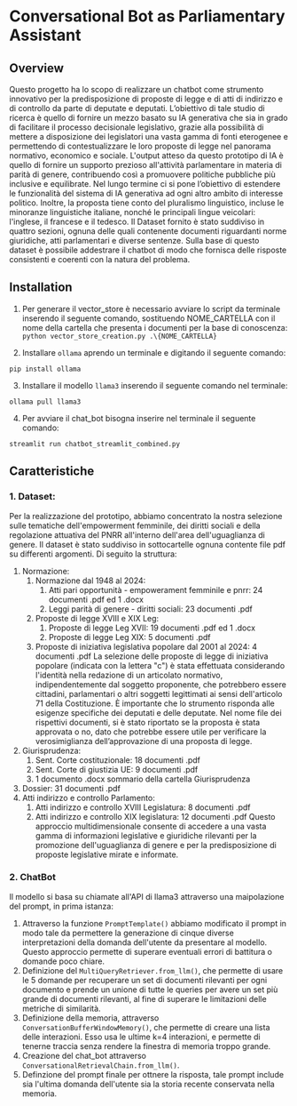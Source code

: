 # Conversational Bot as Parliamentary Assistant
## Overview
Questo progetto ha lo scopo di realizzare un chatbot  come strumento innovativo per la predisposizione di proposte di legge e di atti di indirizzo e di controllo da parte di deputate e deputati.
L’obiettivo di tale studio di ricerca è quello di fornire un mezzo basato su IA generativa che sia in grado di facilitare il processo decisionale legislativo, grazie alla possibilità di mettere a disposizione dei legislatori una vasta gamma di fonti eterogenee e permettendo di contestualizzare le loro proposte di legge nel panorama normativo, economico e sociale.
L'output atteso da questo prototipo di IA è quello di fornire un supporto prezioso all'attività parlamentare in materia di parità di genere, contribuendo così a promuovere politiche pubbliche più inclusive e equilibrate. 
Nel lungo termine ci si pone l’obiettivo di estendere le funzionalità del sistema di IA generativa ad ogni altro ambito di interesse politico.
Inoltre, la proposta tiene conto del pluralismo linguistico, incluse le minoranze linguistiche italiane, nonché le principali lingue veicolari: l'inglese, il francese e il tedesco. 
Il Dataset fornito è stato suddiviso in quattro sezioni, ognuna delle quali contenente documenti riguardanti norme giuridiche, atti parlamentari e diverse sentenze. Sulla base di questo dataset è possibile addestrare il chatbot di modo che fornisca delle risposte consistenti e coerenti con la natura del problema.

## Installation 
1. Per generare il vector_store è necessario avviare lo script da terminale inserendo il seguente comando, sostituendo NOME_CARTELLA con il nome della cartella che presenta i documenti per la base di conoscenza:
`python vector_store_creation.py .\{NOME_CARTELLA}`

2. Installare `ollama` aprendo un terminale e digitando il seguente comando: 

`pip install ollama`

3. Installare il modello `llama3` inserendo il seguente comando nel terminale:

`ollama pull llama3`

4. Per avviare il chat_bot bisogna inserire nel terminale il seguente comando: 

`streamlit run chatbot_streamlit_combined.py`

## Caratteristiche
### 1. Dataset:
Per la realizzazione del prototipo, abbiamo concentrato la nostra selezione sulle tematiche dell'empowerment femminile, dei diritti sociali e della regolazione attuativa del PNRR all'interno dell'area dell'uguaglianza di genere.
Il dataset è stato suddiviso in sottocartelle ognuna contente file pdf su differenti argomenti. Di seguito la struttura:
1.	Normazione:
    1.	Normazione dal 1948 al 2024:
        1.	Atti pari opportunità - empowerament femminile e pnrr: 24 documenti .pdf ed 1 .docx
        2.	Leggi parità di genere - diritti sociali: 23 documenti .pdf
    2.	Proposte di legge XVIII e XIX Leg: 
        1.	Proposte di legge Leg XVII: 19 documenti .pdf ed 1 .docx 
        2.	Proposte di legge Leg XIX: 5 documenti .pdf
    3.	Proposte di iniziativa legislativa popolare dal 2001 al 2024: 4 documenti .pdf
La selezione delle proposte di legge di iniziativa popolare (indicata con la lettera "c") è stata effettuata considerando l'identità nella redazione di un articolato normativo, indipendentemente dal soggetto proponente, che potrebbero essere cittadini, parlamentari o altri soggetti legittimati ai sensi dell'articolo 71 della Costituzione. È importante che lo strumento risponda alle esigenze specifiche dei deputati e delle deputate.
Nel  nome file dei rispettivi documenti, si è stato riportato se la proposta è stata approvata o no, dato che potrebbe essere utile per verificare la verosimiglianza dell’approvazione di una proposta di legge.
3.	Giurisprudenza:
    1.	Sent. Corte costituzionale: 18 documenti .pdf
    2.	Sent. Corte di giustizia UE: 9 documenti .pdf
    3.	1 documento .docx sommario della cartella Giurisprudenza
4.	Dossier: 31 documenti .pdf 
5.	Atti indirizzo e controllo Parlamento:
    1.	Atti indirizzo e controllo XVIII Legislatura: 8 documenti .pdf
    2.	Atti indirizzo e controllo XIX legislatura: 12 documenti .pdf
Questo approccio multidimensionale consente di accedere a una vasta gamma di informazioni legislative e giuridiche rilevanti per la promozione dell'uguaglianza di genere e per la predisposizione di proposte legislative mirate e informate.

### 2. ChatBot 
Il modello si basa su chiamate all'API di llama3 attraverso una maipolazione del prompt, in prima istanza: 
1. Attraverso la funzione `PromptTemplate()` abbiamo modificato il prompt in modo tale da permettere la generazione di cinque diverse interpretazioni della domanda dell'utente da presentare al modello. Questo approccio permette di superare eventuali errori di battitura o domande poco chiare.
2. Definizione del `MultiQueryRetriever.from_llm()`, che permette di usare le 5 domande per recuperare un set di documenti rilevanti per ogni documento e prende un unione di tutte le queries per avere un set più grande di documenti rilevanti, al fine di superare le limitazioni delle metriche di similarità.
3. Definizione della memoria, attraverso `ConversationBufferWindowMemory()`, che permette di creare una lista delle interazioni. Esso usa le ultime k=4 interazioni, e permette di tenerne traccia senza rendere la finestra di memoria troppo grande. 
4. Creazione del chat_bot attraverso `ConversationalRetrievalChain.from_llm()`.
5. Definzione del prompt finale per ottnere la risposta, tale prompt include sia l'ultima domanda dell'utente sia la storia recente conservata nella memoria. 

